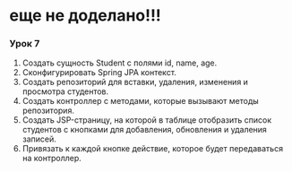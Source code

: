 # еще не доделано!!!


### Урок 7

1. Создать сущность Student с полями id, name, age.
2. Сконфигурировать Spring JPA контекст.
3. Создать репозиторий для вставки, удаления, изменения и просмотра студентов.
4. Создать контроллер с методами, которые вызывают методы репозитория.
5. Создать JSP-страницу, на которой в таблице отобразить список студентов с кнопками для добавления, обновления и удаления записей.
6. Привязать к каждой кнопке действие, которое будет передаваться на контроллер.

